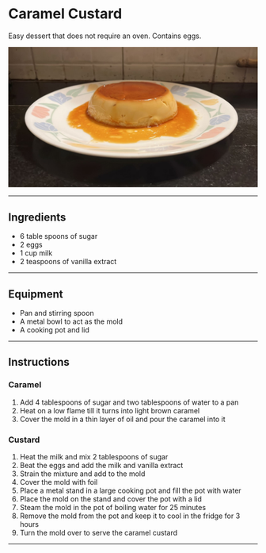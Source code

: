 # Caramel Custard

Easy dessert that does not require an oven. Contains eggs. 

![Caramel Custard](../images/caramel_custard2.jpeg)

---

## Ingredients
- 6 table spoons of sugar
- 2 eggs
- 1 cup milk
- 2 teaspoons of vanilla extract

---

## Equipment
- Pan and stirring spoon
- A metal bowl to act as the mold
- A cooking pot and lid

---

## Instructions
### Caramel
1. Add 4 tablespoons of sugar and two tablespoons of water to a pan
2. Heat on a low flame till it turns into light brown caramel
3. Cover the mold in a thin layer of oil and pour the caramel into it

### Custard
1. Heat the milk and mix 2 tablespoons of sugar 
2. Beat the eggs and add the milk and vanilla extract
3. Strain the mixture and add to the mold
4. Cover the mold with foil
5. Place a metal stand in a large cooking pot and fill the pot with water
6. Place the mold on the stand and cover the pot with a lid
7. Steam the mold in the pot of boiling water for 25 minutes
8. Remove the mold from the pot and keep it to cool in the fridge for 3 hours
9. Turn the mold over to serve the caramel custard 

---
